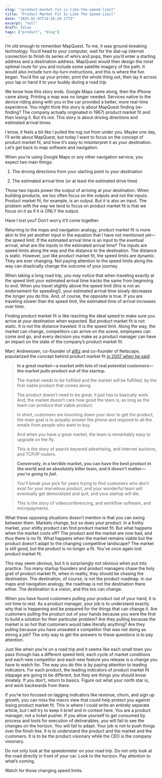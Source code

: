 ```yaml
---
slug: "/product-market-fit-is-like-the-speed-limit"
title: "Product Market Fit Is Like The Speed Limit"
date: "2025-01-07T14:16:29.177Z"
excerpt: "null"
draft: false
tags: ["product", "blog"]
---
```

I’m old enough to remember MapQuest. To me, it was ground-breaking technology. You’d head to your computer, wait for the dial-up internet connection to finish its series of whirs and pops, then you’d enter a starting address and a destination address. MapQuest would then design the most optimal route for you and include some satellite imagery of the path. It would also include turn-by-turn instructions, and this is where the fun began. You’d fire up your printer, print the whole thing out, then lay it across your lap or hand it to your buddy during a road trip.

We know how this story ends. Google Maps came along, then the iPhone came along. Printing a map was no longer needed. Services native to the device riding along with you in the car provided a better, more real-time experience. You might think this story is about MapQuest finding (re-finding? The company actually originated in 1967) product market fit and then losing it. But it’s not. This story is about driving directions and estimated arrival times.

I know, it feels a bit like I pulled the rug out from under you. Maybe one day, I’ll write about MapQuest, but today I want to focus on the concept of product market fit, and how it’s easy to misinterpret it as your destination. Let’s get back to map software and navigation.

When you’re using Google Maps or any other navigation service, you expect two main things:

1.  The driving directions from your starting point to your destination
    
2.  The estimated arrival time (or at least the estimated drive time)
    

Those two inputs power the output of arriving at your destination. When building products, we too often focus on the outputs and not the inputs. Product market fit, for example, is an output. But it is also an input. The problem with the way we tend to focus on product market fit is that we focus on it as if it is ONLY the output.

Have I lost you? Don’t worry it’ll come together.

Returning to the maps and navigation analogy, product market fit is more akin to the yet another input in the equation that I have not mentioned yet—the speed limit. If the estimated arrival time is an input to the eventual arrival, what are the inputs to the estimated arrival time? The inputs are speed limits along the way and the distance to the destination. The distance is static. However, just like product market fit, the speed limits are dynamic. They are ever changing. Not paying attention to the speed limits along the way can drastically change the outcome of your journey.

When taking a long road trip, you may notice that when traveling exactly at the speed limit your estimated arrival time tracks the same from beginning to end. When you travel slightly above the speed limit (this is not an endorsement for speeding!), your estimated arrival time slowly decreases the longer you do this. And, of course, the opposite is true. If you are traveling slower than the speed limit, the estimated time of arrival increases over time.

Finding product market fit is like reaching the ideal speed to make sure you arrive at your destination when expected. But product market fit is not static. It is not the distance traveled. It is the speed limit. Along the way, the market can change, competitors can arrive on the scene, employees can come and go, and every decision you make as a product manager can have an impact on the state of the company’s product market fit.

Marc Andreessen, co-founder of [a16z](https://a16z.com/) and co-founder of Netscape, popularized the concept behind product market fit [in 2007 when he said](https://pmarchive.com/guide_to_startups_part4.html):

> **In a great market—a market with lots of real potential customers—the market _pulls_ product out of the startup.**
> 
> The market needs to be fulfilled and the market _will_ be fulfilled, by the first viable product that comes along.
> 
> The product doesn’t need to be great; it just has to basically work. And, the market doesn’t care how good the team is, as long as the team can produce that viable product.
> 
> In short, customers are knocking down your door to get the product; the main goal is to actually answer the phone and respond to all the emails from people who want to buy.
> 
> And when you have a great market, the team is remarkably easy to upgrade on the fly.
> 
> This is the story of search keyword advertising, and Internet auctions, and TCP/IP routers.
> 
> **Conversely, in a terrible market, you can have the best product in the world and an absolutely killer team, and it doesn’t matter—_you’re going to fail_.**
> 
> You’ll break your pick for years trying to find customers who don’t exist for your marvelous product, and your wonderful team will eventually get demoralized and quit, and your startup will die.
> 
> This is the story of videoconferencing, and workflow software, and micropayments.

What these opposing situations doesn’t mention is that you can swing between them. Markets change, but so does your product. In a frothy market, your shitty product can find product market fit. But what happens when the market cools off? The product and the market are now bad, and thus there is no fit. What happens when the market remains viable but the product doesn’t adapt to the changing competitive landscape? The market is still good, but the product is no longer a fit. You’ve once again lost product market fit.

This may seem obvious, but it is surprisingly not obvious when put into practice. Too many startup founders and product managers chase the holy grail of product market fit, when in reality, they should be chasing the destination. The destination, of course, is not the product roadmap. In our maps and navigation analogy, the roadmap is not the destination there either. The destination is a vision, and this too can change.

When you have found customers pulling your product out of your hand, it is not time to rest. As a product manager, your job is to understand exactly why that is happening and be prepared for the things that can change it. Are customers pulling the product out of your hands because you were the first to build a solution for their particular problem? Are they pulling because the market is so hot that customers would take literally anything? Are they pulling because you have unseated a competitor that was not doing as strong a job? The only way to get the answers to these questions is to pay attention.

Just like when you’re on a road trip and it seems like each small town you pass through has a different speed limit, each cycle of market conditions and each new competitor and each new feature you release is a change you have to watch for. The way you do this is by paying attention to leading indicators. For each product, the leading indicators of product market fit slippage are going to be different, but they are things you should know innately. If you don’t, return to basics. Figure out what your north star is, and work backwards from there.

If you’re too focused on lagging indicators like revenue, churn, and sign up growth, you can miss the macro view that could help protect you against losing product market fit. This is where I could write an entirely separate article, but I will try to keep it brief and in context here. You are a product manager, not a ticket pusher. If you allow yourself to get consumed by process and tools for execution of deliverables, you will fail to see the changes on the horizon. You will fail to adapt. Your job is not to push things over the finish line. It is to understand the product and the market and the customers. It is to be the product visionary while the CEO is the company visionary.

Do not only look at the speedometer on your road trip. Do not only look at the road directly in front of your car. Look to the horizon. Pay attention to what’s coming.

Watch for those changing speed limits.